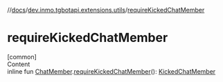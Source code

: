 //[docs](../../index.md)/[dev.inmo.tgbotapi.extensions.utils](index.md)/[requireKickedChatMember](require-kicked-chat-member.md)



# requireKickedChatMember  
[common]  
Content  
inline fun [ChatMember](../dev.inmo.tgbotapi.types.ChatMember.abstracts/-chat-member/index.md).[requireKickedChatMember](require-kicked-chat-member.md)(): [KickedChatMember](../dev.inmo.tgbotapi.types.ChatMember/-kicked-chat-member/index.md)  



